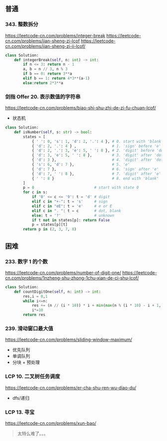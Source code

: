 
## 普通

### 343. 整数拆分

https://leetcode-cn.com/problems/integer-break
https://leetcode-cn.com/problems/jian-sheng-zi-lcof
https://leetcode-cn.com/problems/jian-sheng-zi-ii-lcof/

```python
class Solution:
    def integerBreak(self, n: int) -> int:
        if n <= 3: return n - 1
        a, b = n // 3, n % 3
        if b == 0: return 3**a
        elif b == 1: return 4*3**(a-1)
        else:return 2*3**a
```

### 剑指 Offer 20. 表示数值的字符串

https://leetcode-cn.com/problems/biao-shi-shu-zhi-de-zi-fu-chuan-lcof/

- 状态机

```python
class Solution:
    def isNumber(self, s: str) -> bool:
        states = [
            { ' ': 0, 's': 1, 'd': 2, '.': 4 }, # 0. start with 'blank'
            { 'd': 2, '.': 4 } ,                # 1. 'sign' before 'e'
            { 'd': 2, '.': 3, 'e': 5, ' ': 8 }, # 2. 'digit' before 'dot'
            { 'd': 3, 'e': 5, ' ': 8 },         # 3. 'digit' after 'dot'
            { 'd': 3 },                         # 4. 'digit' after 'dot' (‘blank’ before 'dot')
            { 's': 6, 'd': 7 },                 # 5. 'e'
            { 'd': 7 },                         # 6. 'sign' after 'e'
            { 'd': 7, ' ': 8 },                 # 7. 'digit' after 'e'
            { ' ': 8 }                          # 8. end with 'blank'
        ]
        p = 0                           # start with state 0
        for c in s:
            if '0' <= c <= '9': t = 'd' # digit
            elif c in "+-": t = 's'     # sign
            elif c in "eE": t = 'e'     # e or E
            elif c in ". ": t = c       # dot, blank
            else: t = '?'               # unknown
            if t not in states[p]: return False
            p = states[p][t]
        return p in (2, 3, 7, 8)
```


## 困难

### 233. 数字 1 的个数

https://leetcode-cn.com/problems/number-of-digit-one/
https://leetcode-cn.com/problems/1nzheng-shu-zhong-1chu-xian-de-ci-shu-lcof/

```python
class Solution:
    def countDigitOne(self, n: int) -> int:
        res,i = 0,1
        while i<=n:
            res += (n // (i * 10)) * i + min(max(n % (i * 10) - i + 1, 0), i)
            i*=10
        return res
```

### 239. 滑动窗口最大值

https://leetcode-cn.com/problems/sliding-window-maximum/

- 优先队列
- 单调队列
- 分块 + 预处理


### LCP 10. 二叉树任务调度

https://leetcode-cn.com/problems/er-cha-shu-ren-wu-diao-du/

- dfs/递归

### LCP 13. 寻宝

https://leetcode-cn.com/problems/xun-bao/

> 太特么难了。。。